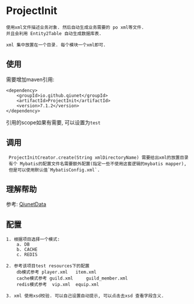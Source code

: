 # ProjectInit
	使用xml文件描述业务对象. 然后自动生成业务需要的 po xml等文件. 
	并且会利用 Entity2Table 自动生成数据库表.
	
	xml 集中放置在一个目录. 每个模块一个xml即可.
	
## 使用
需要增加maven引用:

	<dependency>
		<groupId>io.github.qiunet</groupId>
		<artifactId>ProjectInit</artifactId>
		<version>7.1.2</version>
	</dependency>

引用的scope如果有需要, 可以设置为`test`
	
## 调用 
	 ProjectInitCreator.create(String xmlDirectoryName) 需要给出xml的放置目录
	 有个 Mybatis的配置文件名需要额外配置(指定一些不使用这套逻辑的mybatis mapper),
	 但是可以使用默认值`MybatisConfig.xml`.
	 

## 理解帮助
参考: [QiunetData](../QiunetDatas/README.md)

## 配置 
	1. 根据项目选择一个模式: 
		a. DB 
		b. CACHE
		c. REDIS
	
	2. 参考该项目test resources下的配置
		db模式参考 player.xml   item.xml
		cache模式参考 guild.xml 	guild_member.xml
		redis模式参考  vip.xml 	equip.xml
		
	3. xml 使用xsd校验. 可以自己设置自动提示, 可以点击去xsd 查看字段含义.	
